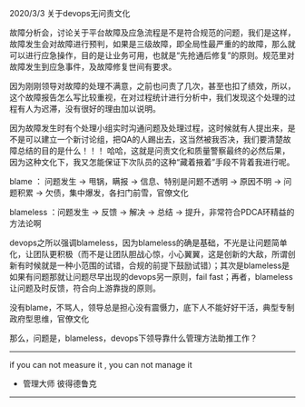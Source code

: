 
2020/3/3
关于devops无问责文化

故障分析会，讨论关于平台故障及应急流程是不是符合规范的问题，我们是这样，故障发生会对故障进行预判，如果是三级故障，即全局性最严重的的故障，那么就可以进行应急操作，目的是让业务可用，也就是“先抢通后修复”的原则。规范里对故障发生到应急事件，及故障修复世间有要求。

因为刚刚领导对故障的处理不满意，之前也问责了几次，甚至也扣了绩效，所以，这个故障报告怎么写比较重视，在对过程统计进行分析中，我们发现这个处理的过程有人为迟滞，没有很好的理由加以说明。

因为故障发生时有个处理小组实时沟通问题及处理过程，这时候就有人提出来，是不是可以建立一个新讨论组，把QA的人踢出去，这当然被我否决，我们要清楚故障总结的目的是什么！！！
哈哈，这就是问责文化和质量警察最终的必然后果，因为这种文化下，我又怎能保证下次队员的这种“藏着掖着”手段不背着我进行呢。

blame ： 问题发生 -> 甩锅，瞒报 -> 信息、特别是问题不透明 -> 原因不明 -> 问题积累 -> 欠债，集中爆发，各扫门前雪，官僚文化

blameless ：问题发生 -> 反馈 -> 解决 -> 总结 -> 提升，非常符合PDCA环精益的方法论啊

devops之所以强调blameless，因为blameless的确是基础，不光是让问题简单化，让团队更积极（而不是让团队胆战心惊，小心翼翼，这是创新的大敌，所谓创新有时候就是一种小范围的试错，合规的前提下鼓励试错）；其次是blameless是如果有问题那就让问题尽早出现的devops另一原则，fail fast；再者，blameless让问题及时反馈，符合向上游靠拢的原则。

没有blame，不骂人，领导总是担心没有震慑力，底下人不能好好干活，典型专制政府型思维，官僚文化


那么，问题是，blameless，devops下领导靠什么管理方法助推工作？


---
if you can not measure it , you can not manage it
- 管理大师 彼得德鲁克
---
